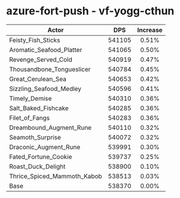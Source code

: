 # azure-fort-push - vf-yogg-cthun
| Actor | DPS | Increase |
|---|:---:|:---:|
|Feisty_Fish_Sticks|541105|0.51%|
|Aromatic_Seafood_Platter|541065|0.50%|
|Revenge_Served_Cold|540919|0.47%|
|Thousandbone_Tongueslicer|540784|0.45%|
|Great_Cerulean_Sea|540653|0.42%|
|Sizzling_Seafood_Medley|540596|0.41%|
|Timely_Demise|540310|0.36%|
|Salt_Baked_Fishcake|540285|0.36%|
|Filet_of_Fangs|540283|0.36%|
|Dreambound_Augment_Rune|540110|0.32%|
|Seamoth_Surprise|540072|0.32%|
|Draconic_Augment_Rune|539991|0.30%|
|Fated_Fortune_Cookie|539737|0.25%|
|Roast_Duck_Delight|538900|0.10%|
|Thrice_Spiced_Mammoth_Kabob|538513|0.03%|
|Base|538370|0.00%|
